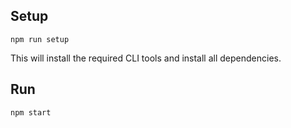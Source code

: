## Setup

`npm run setup`

This will install the required CLI tools and install all dependencies.

## Run

`npm start`
